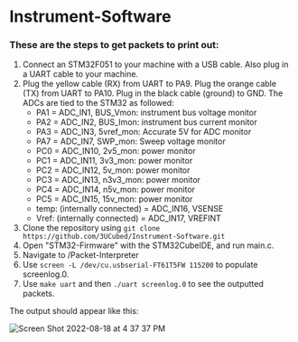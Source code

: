 # Instrument-Software
### These are the steps to get packets to print out:
  1. Connect an STM32F051 to your machine with a USB cable. Also plug in a UART cable to your machine.
  2. Plug the yellow cable (RX) from UART to PA9. Plug the orange cable (TX) from UART to PA10. Plug in the black cable (ground) to GND. The ADCs are tied      to the STM32 as followed:
		- PA1 = ADC_IN1, BUS_Vmon: instrument bus voltage monitor
		- PA2 = ADC_IN2, BUS_Imon: instrument bus current monitor
		- PA3 = ADC_IN3, 5vref_mon: Accurate 5V for ADC monitor
	 	- PA7 = ADC_IN7, SWP_mon: Sweep voltage monitor
	 	- PC0 = ADC_IN10, 2v5_mon: power monitor
	 	- PC1 = ADC_IN11, 3v3_mon: power monitor
	 	- PC2 = ADC_IN12, 5v_mon: power monitor
	 	- PC3 = ADC_IN13, n3v3_mon: power monitor
	 	- PC4 = ADC_IN14, n5v_mon: power monitor
	 	- PC5 = ADC_IN15, 15v_mon: power monitor
	 	- temp: (internally connected) = ADC_IN16, VSENSE
	 	- Vref: (internally connected) = ADC_IN17, VREFINT
  3. Clone the repository using `git clone https://github.com/3UCubed/Instrument-Software.git`
  4. Open "STM32-Firmware" with the STM32CubeIDE, and run main.c.
  5. Navigate to /Packet-Interpreter
  6. Use `screen -L /dev/cu.usbserial-FT61T5FW 115200` to populate screenlog.0.
  7. Use `make uart` and then `./uart screenlog.0` to see the outputted packets.

The output should appear like this:

![Screen Shot 2022-08-18 at 4 37 37 PM](https://user-images.githubusercontent.com/94400363/185490226-4144273a-c581-47ca-bd33-58f767a845b1.png)
